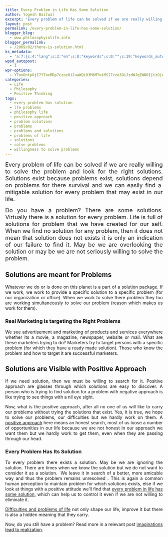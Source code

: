 ```yaml
---
title: Every Problem in Life Has Some Solution
author: Yogesh Bailwal
excerpt: 'Every problem of life can be solved if we are really willing to solve the problem and look for the right solutions. Solutions exist because problems exist, solutions depend on problems for there survival and we can easily find a  mitigable solution for every problem that may exist in our life.'
layout: post
permalink: /every-problem-in-life-has-some-solution/
blogger_blog:
  - www.philosophyinlife.info
blogger_permalink:
  - /2009/02/there-is-solution.html
ks_metadata:
  - 'a:7:{s:4:"lang";s:2:"en";s:8:"keywords";s:0:"";s:19:"keywords_autoupdate";s:1:"0";s:11:"description";s:0:"";s:22:"description_autoupdate";s:1:"0";s:5:"title";s:0:"";s:6:"robots";s:12:"index,follow";}'
wpsd_autopost:
  - 1
wpr-options:
  - YToxOntpOjE7YToxMDp7czozOiJuaWQiO3M6MToiMSI7czo3OiJzdWJqZWN0IjtzOjA6IiI7czo4OiJ0ZXh0Ym9keSI7czowOiIiO3M6ODoiaHRtbGJvZHkiO3M6MDoiIjtzOjc6ImRpc2FibGUiO2k6MDtzOjE1OiJub2N1c3RvbWl6YXRpb24iO2k6MTtzOjEyOiJub3Bvc3RzZXJpZXMiO2k6MTtzOjEwOiJodG1sZW5hYmxlIjtpOjE7czoxMjoiYXR0YWNoaW1hZ2VzIjtpOjE7czoyMToic2tpcGFjdGl2ZXN1YnNjcmliZXJzIjtpOjA7fX0=
categories:
  - Life
  - Philosophy
  - Positive Thinking
tags:
  - every problem has solution
  - lfe problems
  - philosophy life
  - positive approach
  - problem solutions
  - problems
  - problems and solutions
  - problems of life
  - solutions
  - solve problems
  - willingness to solve problems
---
```

<div style="text-align: justify;">
  <p>
    <span style="font-size: 130%;">Every problem of life can be solved if we are really willing to solve the problem and look for the right solutions. Solutions exist because problems exist, solutions depend on problems for there survival and we can easily find a  mitigable solution for every problem that may exist in our life.</span>
  </p>
  
  <p>
    <span style="font-size: 130%;">Do you have a problem? There are some solutions. Virtually there is a solution for every problem. Life is full of solutions for problem that we have created for our self. When we find no solution for any problem, then it does not mean that solution does not exists it is only an indication of our failure to find it. May be we are overlooking the solution or may be we are not seriously willing to solve the problem.</span>
  </p>
  
  <p>
    <span style="font-weight: bold;"> </span>
  </p>
  
  <h2>
    Solutions are meant for Problems
  </h2>
  
  <p>
    Whatever we do or is done on this planet is a part of a solution package. If we work, we work to provide a specific solution to a specific problem (for our organization or office). When we work to solve there problem they too are working simultaneously to solve our problem (reason which makes us work for them).
  </p>
  
  <p>
    <span style="font-weight: bold;"> </span>
  </p>
  
  <h3>
    Real Marketing is targeting the Right Problems
  </h3>
  
  <p>
    We see advertisement and marketing of products and services everywhere whether its a movie, a magazine, newspaper, website or mail. What are these marketers trying to do? Marketers try to target persons with a specific problem (for which they have a ready made solution). Those who know the problem and how to target it are successful marketers.
  </p>
  
  <p>
    <span style="font-weight: bold;"> </span>
  </p>
  
  <h2>
    Solutions are Visible with Positive Approach
  </h2>
  
  <p>
    If we need solution, then we must be willing to search for it. Positive approach are glasses through which solutions are easy to discover. A person who is trying to find solution for a problem with negative approach is like trying to see things with a nil eye sight.
  </p>
  
  <p>
    Now, what is the positive approach, after all no one of us will like to carry our problems without trying the solutions that exist. Yes, it is true, we hope to solve our problems, our difficulties but we hardly work on them. A <a href="http://www.philosophyinlife.info/category/positive-thinking-2" target="_self">positive approach</a> here means an honest search, most of us loose a number of opportunities in our life because we are not honest in our approach we want them but we hardly work to get them, even when they are passing through our head.
  </p>
  
  <p>
    <span style="font-weight: bold;"> </span>
  </p>
  
  <h3>
    Every Problem Has Its Solution
  </h3>
  
  <p>
    To every problem there exists a solution. May be we are ignoring the solution. There are times when we know the solution but we do not want to consider it as a solution.  We leave it in search of a better, more amicable way and thus the problem remains unresolved . This is again a common human perception to maintain problem for which solutions exists, else if we look at things with a positive attitude we&#8217;ll find that <a title="Every Problem in Life Has Some Solution" href="http://www.philosophyinlife.info/every-problem-in-life-has-some-solution/">every problem in life has some solution</a>, which can help us to control it even if we are not willing to eliminate it.
  </p>
  
  <p>
    <a href="http://www.philosophyinlife.info/role-of-difficulties-and-problems-in-our-life/" target="_self">Difficulties and problems of life</a> not only shape our life, improve it but there is also a hidden meaning that they carry.
  </p>
  
  <p>
    Now, do you still have a problem? Read more in a relevant post <a href="http://www.philosophyinlife.info/imagination-leads-to-realization/" target="_self">imaginations lead to realization</a>.
  </p>
</div>

<p style="text-align: center;">
</p>